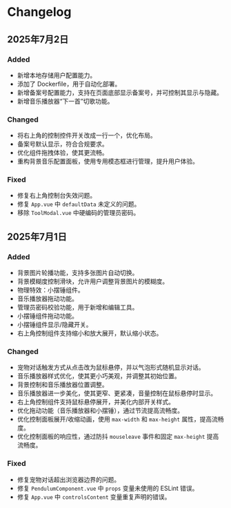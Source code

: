 # Changelog

## 2025年7月2日

### Added
- 新增本地存储用户配置能力。
- 添加了 Dockerfile，用于自动化部署。
- 新增备案号配置能力，支持在页面底部显示备案号，并可控制其显示与隐藏。
- 新增音乐播放器“下一首”切歌功能。

### Changed
- 将右上角的控制控件开关改成一行一个，优化布局。
- 备案号默认显示，符合合规要求。
- 优化组件拖拽体验，使其更流畅。
- 重构背景音乐配置面板，使用专用模态框进行管理，提升用户体验。

### Fixed
- 修复右上角控制台失效问题。
- 修复 `App.vue` 中 `defaultData` 未定义的问题。
- 移除 `ToolModal.vue` 中硬编码的管理员密码。

## 2025年7月1日

### Added
- 背景图片轮播功能，支持多张图片自动切换。
- 背景模糊度控制滑块，允许用户调整背景图片的模糊度。
- 物理特效：小摆锤组件。
- 音乐播放器拖动功能。
- 管理员密码校验功能，用于新增和编辑工具。
- 小摆锤组件拖动功能。
- 小摆锤组件显示/隐藏开关。
- 右上角控制组件支持缩小和放大展开，默认缩小状态。

### Changed
- 宠物对话触发方式从点击改为鼠标悬停，并以气泡形式随机显示对话。
- 音乐播放器样式优化，使其更小巧美观，并调整其初始位置。
- 背景控制和音乐播放器位置调整。
- 音乐播放器进一步美化，使其更窄、更紧凑，音量控制在鼠标悬停时显示。
- 右上角控制组件支持鼠标悬停展开，并美化内部开关样式。
- 优化拖动功能（音乐播放器和小摆锤），通过节流提高流畅度。
- 优化控制面板展开/收缩动画，使用 `max-width` 和 `max-height` 属性，提高流畅度。
- 优化控制面板的响应性，通过防抖 `mouseleave` 事件和固定 `max-height` 提高流畅度。

### Fixed
- 修复宠物对话超出浏览器边界的问题。
- 修复 `PendulumComponent.vue` 中 `props` 变量未使用的 ESLint 错误。
- 修复 `App.vue` 中 `controlsContent` 变量重复声明的错误。